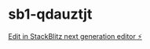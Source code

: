 # sb1-qdauztjt

[Edit in StackBlitz next generation editor ⚡️](https://stackblitz.com/~/github.com/Mohammed00-dot/sb1-qdauztjt)